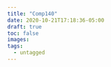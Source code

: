 ```yaml
---
title: "Comp140"
date: 2020-10-21T17:18:36-05:00
draft: true
toc: false
images:
tags:
  - untagged
---
```


